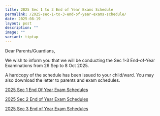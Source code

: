 ```yaml
---
title: 2025 Sec 1 to 3 End of Year Exams Schedule
permalink: /2025-sec-1-to-3-end-of-year-exams-schedule/
date: 2025-08-19
layout: post
description: ""
image: ""
variant: tiptap
---
```

<p>Dear Parents/Guardians,</p>
<p>We wish to inform you that we will be conducting the Sec 1-3 End-of-Year
Examinations from 26 Sep to 8 Oct 2025.</p>
<p>A hardcopy of the schedule has been issued to your child/ward. You may
also download the letter to parents and exam schedules.</p>
<p><a href="/files/Sec_1_G1G2G3_EOY_2025_letter_schedule.pdf" rel="noopener nofollow" target="_blank">2025 Sec 1 End Of Year Exam Schedules</a>
</p>
<p><a href="/files/Sec_2_G1G2G3_EOY_2025_letter_schedule.pdf" rel="noopener nofollow" target="_blank">2025 Sec 2 End of Year Exam Schedules</a>
</p>
<p><a href="/files/Sec_3_ENANT_EOY_2025_letter_schedule.pdf" rel="noopener nofollow" target="_blank">2025 Sec 3 End of Year Exam Schedules</a>
</p>